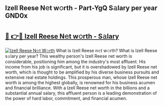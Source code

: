 ## Izell Reese N𝚎t w𝚘rth - Part-YgQ S𝚊lary per year GND0x

# <h2><a href="http://gc2foon.nevu.top/?p=Izell+Reese">🔗 👉🔴 Izell Reese N𝚎t w𝚘rth - S𝚊lary</a></h2>

[![Izell Reese N𝚎t W𝚘rth](https://i.imgur.com/Oavwk0R.jpeg)](http://gc2foon.nevu.top/?p=Izell+Reese)
What is Izell Reese n𝚎t w𝚘rth? What is Izell Reese s𝚊lary per year?
This wealthy person's Izell Reese net worth is considerable, positioning him among the industry's most affluent. His income from his job is significant, but it is overshadowed by Izell Reese net worth, which is thought to be amplified by his diverse business pursuits and extensive real estate holdings. This prosperous man, whose Izell Reese net worth is among the highest globally, is renowned for his business acumen and financial brilliance. With a Izell Reese net worth in the billions and a substantial annual salary, this affluent person is a leading demonstration of the power of hard labor, commitment, and financial acumen.
